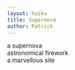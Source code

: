 ```yaml
---
layout: haiku
title: Supernova
author: Patrick
---
```


a supernova<br>
astronomical firework<br>
a marvellous site<br>
